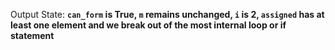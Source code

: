 Output State: **`can_form` is True, `m` remains unchanged, `i` is 2, `assigned` has at least one element and we break out of the most internal loop or if statement**
